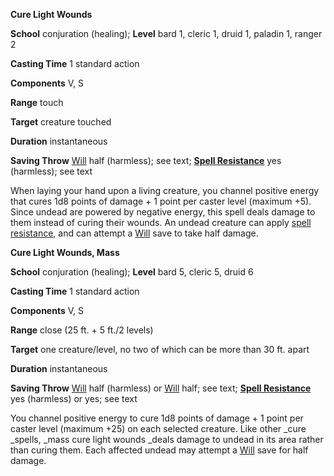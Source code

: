  **Cure Light Wounds**

**School** conjuration (healing); **Level** bard 1, cleric 1, druid 1, paladin 1, ranger 2

**Casting Time** 1 standard action

**Components** V, S

**Range** touch

**Target** creature touched

**Duration** instantaneous

**Saving Throw** [Will](../combat.html#_will) half (harmless); see text; **[Spell Resistance](../glossary.html#_spell-resistance)** yes (harmless); see text

When laying your hand upon a living creature, you channel positive energy that cures 1d8 points of damage + 1 point per caster level (maximum +5). Since undead are powered by negative energy, this spell deals damage to them instead of curing their wounds. An undead creature can apply [spell resistance](../glossary.html#_spell-resistance), and can attempt a [Will](../combat.html#_will) save to take half damage.

**Cure Light Wounds, Mass**

**School** conjuration (healing); **Level** bard 5, cleric 5, druid 6

**Casting Time** 1 standard action

**Components** V, S

**Range** close (25 ft. + 5 ft./2 levels)

**Target** one creature/level, no two of which can be more than 30 ft. apart

**Duration** instantaneous

**Saving Throw** [Will](../combat.html#_will) half (harmless) or [Will](../combat.html#_will) half; see text; **[Spell Resistance](../glossary.html#_spell-resistance)** yes (harmless) or yes; see text

You channel positive energy to cure 1d8 points of damage + 1 point per caster level (maximum +25) on each selected creature. Like other _cure _spells, _mass cure light wounds _deals damage to undead in its area rather than curing them. Each affected undead may attempt a [Will](../combat.html#_will) save for half damage.

